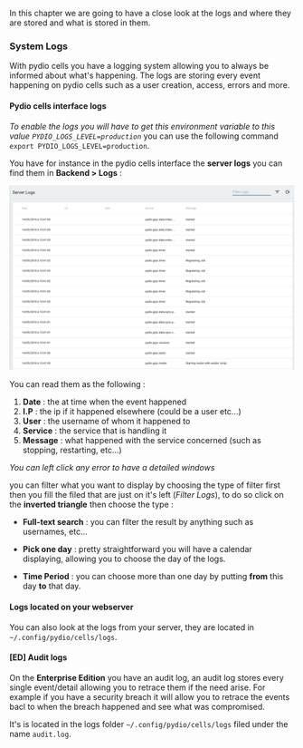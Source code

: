 In this chapter we are going to have a close look at the logs and where they are stored and what is stored in them.

### System Logs

With pydio cells you have a logging system allowing you to always be informed about what's happening. The logs are storing every event happening on pydio cells such as a user creation, access, errors and more.

#### Pydio cells interface logs

*To enable the logs you will have to get this environment variable to this value
`PYDIO_LOGS_LEVEL=production`*
you can use the following command `export PYDIO_LOGS_LEVEL=production`.

You have for instance in the pydio cells interface the **server logs** you can find them in **Backend > Logs** :

![server logs](/images/2_getting_started/server_logs.png)

You can read them as the following :
1. **Date** : the at time when the event happened
2. **I.P** : the ip if it happened elsewhere (could be a user etc...)
3. **User** : the username of whom it happened to
4. **Service** : the service that is handling it
5. **Message** : what happened with the service concerned (such as stopping, restarting, etc...)

*You can left click any error to have a detailed windows*


you can filter what you want to display by choosing the type of filter first then you fill the filed that are just on it's left (*Filter Logs*), to do so click on the **inverted triangle** then choose the type :

* **Full-text search** : you can filter the result by anything such as usernames, etc...

* **Pick one day** : pretty straightforward you will have a calendar displaying, allowing you to choose the day of the logs.

* **Time Period** : you can choose more than one day by putting **from** this day **to** that day.

#### Logs located on your webserver

You can also look at the logs from your server, they are located in `~/.config/pydio/cells/logs`.

#### [ED] Audit logs

On the **Enterprise Edition** you have an audit log, an audit log stores every single event/detail allowing you to retrace them if the need arise.
For example if you have a security breach it will allow you to retrace the events bacl to when the breach happened and see what was compromised.

It's is located in the logs folder `~/.config/pydio/cells/logs` filed under the name `audit.log`.
